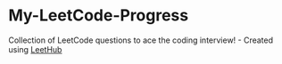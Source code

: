 # My-LeetCode-Progress
Collection of LeetCode questions to ace the coding interview! - Created using [LeetHub](https://github.com/QasimWani/LeetHub)
